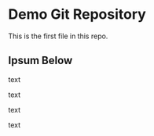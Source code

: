 # Demo Git Repository

This is the first file in this repo.

## Ipsum Below

text

text

text

text
